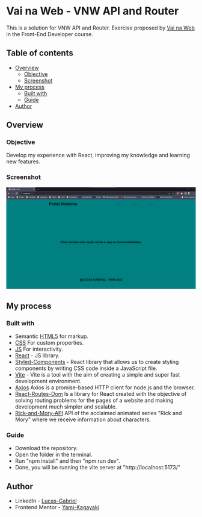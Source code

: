 # Vai na Web - VNW API and Router

This is a solution for VNW API and Router. Exercise proposed by [Vai na Web](https://vainaweb.com.br/) in the Front-End Developer course.

## Table of contents

- [Overview](#overview)
  - [Objective](#Objective)
  - [Screenshot](#screenshot)
- [My process](#my-process)
  - [Built with](#built-with)
  - [Guide](#Guide)
- [Author](#author)

## Overview

### Objective

Develop my experience with React, improving my knowledge and learning new features.

### Screenshot

![](./screenshot.png)

## My process

### Built with

- Semantic [HTML5](https://developer.mozilla.org/pt-BR/docs/Web/HTML) for markup.
- [CSS](https://developer.mozilla.org/pt-BR/docs/Web/CSS) For custom properties.
- [JS](https://developer.mozilla.org/pt-BR/docs/Web/JavaScript) For interactivity.
- [React](https://reactjs.org/) - JS library.
- [Styled-Components](https://styled-components.com/) - React library that allows us to create styling components by writing CSS code inside a JavaScript file.
- [Vite](https://vitejs.dev/) - Vite is a tool with the aim of creating a simple and super fast development environment.
- [Axios](https://axios-http.com/ptbr/docs/intro) Axios is a promise-based HTTP client for node.js and the browser.
- [React-Routes-Dom](https://reactrouter.com/en/main) Is a library for React created with the objective of solving routing problems for the pages of a website and making development much simpler and scalable.
- [Rick-and-Mory-API](https://rickandmortyapi.com/) API of the acclaimed animated series "Rick and Mory" where we receive information about characters.

### Guide

- Download the repository.
- Open the folder in the terminal.
- Run "npm install" and then "npm run dev".
- Done, you will be running the vite server at "http://localhost:5173/"

## Author

- LinkedIn - [Lucas-Gabriel](hhttps://www.linkedin.com/in/yami-kagayaki/)
- Frontend Mentor - [Yami-Kagayaki](https://www.frontendmentor.io/profile/Yami-Kagayaki)

